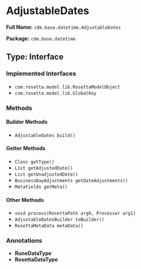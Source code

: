 # AdjustableDates

**Full Name:** `cdm.base.datetime.AdjustableDates`

**Package:** `cdm.base.datetime`

## Type: Interface

### Implemented Interfaces

- `com.rosetta.model.lib.RosettaModelObject`
- `com.rosetta.model.lib.GlobalKey`

### Methods

#### Builder Methods

- `AdjustableDates build()`

#### Getter Methods

- `Class getType()`
- `List getAdjustedDate()`
- `List getUnadjustedDate()`
- `BusinessDayAdjustments getDateAdjustments()`
- `MetaFields getMeta()`

#### Other Methods

- `void process(RosettaPath arg0, Processor arg1)`
- `AdjustableDatesBuilder toBuilder()`
- `RosettaMetaData metaData()`

### Annotations

- **RuneDataType**
- **RosettaDataType**

